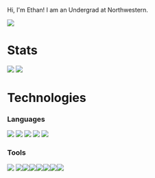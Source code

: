 Hi, I'm Ethan! I am an Undergrad at Northwestern.

<img src="https://hits.seeyoufarm.com/api/count/incr/badge.svg?url=https%3A%2F%2Fgithub.com%2Fechavemann1212%2Fhit-counter" />

# Stats

<img src = "https://github-readme-stats-git-masterrstaa-rickstaa.vercel.app/api?username=echavemann&theme=tokyonight"/>
<img src="https://github-readme-streak-stats.herokuapp.com/?user=echavemann&&theme=tokyonight&&hide_border=true"/> 


# Technologies
### Languages 
<img src = "https://img.shields.io/badge/C%2B%2B-00599C?style=for-the-badge&logo=c%2B%2B&logoColor=white"> <img src = "https://img.shields.io/badge/Python-FFD43B?style=for-the-badge&logo=python&logoColor=blue"> <img src = "https://img.shields.io/badge/OpenJDK-ED8B00?style=for-the-badge&logo=openjdk&logoColor=white"> <img src = "https://img.shields.io/badge/R-276DC3?style=for-the-badge&logo=r&logoColor=white"> <img src = "https://img.shields.io/badge/Rust-black?style=for-the-badge&logo=rust&logoColor=#E57324">  

### Tools
<img src = "https://img.shields.io/badge/Amazon_AWS-FF9900?style=for-the-badge&logo=amazonaws&logoColor=white"> <img src = "https://img.shields.io/badge/NeoVim-%2357A143.svg?&style=for-the-badge&logo=neovim&logoColor=white"><img src = "https://img.shields.io/badge/IntelliJ_IDEA-000000.svg?style=for-the-badge&logo=intellij-idea&logoColor=white"><img src = "https://img.shields.io/badge/VSCode-0078D4?style=for-the-badge&logo=visual%20studio%20code&logoColor=white"><img src = "https://img.shields.io/badge/Ubuntu-E95420?style=for-the-badge&logo=ubuntu&logoColor=white"><img src = "https://img.shields.io/badge/Fedora-294172?style=for-the-badge&logo=fedora&logoColor=white"><img src = "https://img.shields.io/badge/GIT-E44C30?style=for-the-badge&logo=git&logoColor=white"><img src = "https://img.shields.io/badge/Jenkins-D24939?style=for-the-badge&logo=Jenkins&logoColor=white">

<!---
echavemann/echavemann is a ✨ special ✨ repository because its `README.md` (this file) appears on your GitHub profile.
You can click the Preview link to take a look at your changes.
--->
